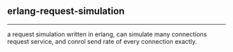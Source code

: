 ## erlang-request-simulation
-------------------------------------

a request simulation written in erlang, can simulate many connections request service, and conrol send rate of every connection exactly.
